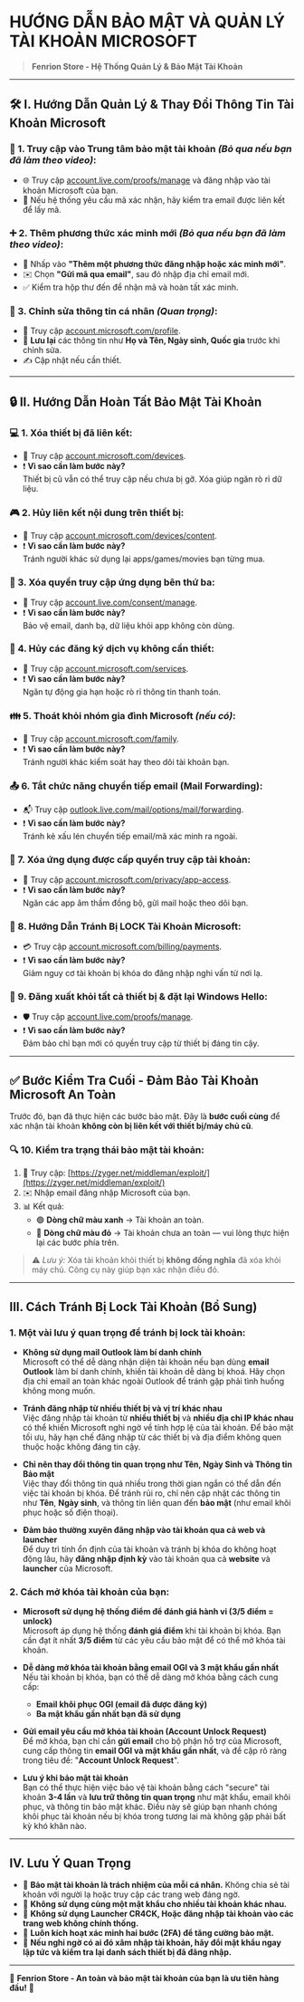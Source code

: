 # HƯỚNG DẪN BẢO MẬT VÀ QUẢN LÝ TÀI KHOẢN MICROSOFT

> **Fenrion Store - Hệ Thống Quản Lý & Bảo Mật Tài Khoản**

---

## 🛠️ I. Hướng Dẫn Quản Lý & Thay Đổi Thông Tin Tài Khoản Microsoft

### 🔐 1. Truy cập vào Trung tâm bảo mật tài khoản *(Bỏ qua nếu bạn đã làm theo video)*:
- 🌐 Truy cập [account.live.com/proofs/manage](https://account.live.com/proofs/manage) và đăng nhập vào tài khoản Microsoft của bạn.
- 📩 Nếu hệ thống yêu cầu mã xác nhận, hãy kiểm tra email được liên kết để lấy mã.

### ➕ 2. Thêm phương thức xác minh mới *(Bỏ qua nếu bạn đã làm theo video)*:
- 🧩 Nhấp vào **"Thêm một phương thức đăng nhập hoặc xác minh mới"**.
- ✉️ Chọn **"Gửi mã qua email"**, sau đó nhập địa chỉ email mới.
- ✅ Kiểm tra hộp thư đến để nhận mã và hoàn tất xác minh.

### 👤 3. Chỉnh sửa thông tin cá nhân *(Quan trọng)*:
- 📝 Truy cập [account.microsoft.com/profile](https://account.microsoft.com/profile).
- 📌 **Lưu lại** các thông tin như **Họ và Tên, Ngày sinh, Quốc gia** trước khi chỉnh sửa.
- ✍️ Cập nhật nếu cần thiết.

---

## 🔒 II. Hướng Dẫn Hoàn Tất Bảo Mật Tài Khoản

### 💻 1. Xóa thiết bị đã liên kết:
- 🔗 Truy cập [account.microsoft.com/devices](https://account.microsoft.com/devices).
- ❗ **Vì sao cần làm bước này?**  
  Thiết bị cũ vẫn có thể truy cập nếu chưa bị gỡ. Xóa giúp ngăn rò rỉ dữ liệu.

### 🎮 2. Hủy liên kết nội dung trên thiết bị:
- 🧭 Truy cập [account.microsoft.com/devices/content](https://account.microsoft.com/devices/content).
- ❗ **Vì sao cần làm bước này?**  
  Tránh người khác sử dụng lại apps/games/movies bạn từng mua.

### 🔗 3. Xóa quyền truy cập ứng dụng bên thứ ba:
- 🧰 Truy cập [account.live.com/consent/manage](https://account.live.com/consent/Manage).
- ❗ **Vì sao cần làm bước này?**  
  Bảo vệ email, danh bạ, dữ liệu khỏi app không còn dùng.

### 🧾 4. Hủy các đăng ký dịch vụ không cần thiết:
- 💼 Truy cập [account.microsoft.com/services](https://account.microsoft.com/services).
- ❗ **Vì sao cần làm bước này?**  
  Ngăn tự động gia hạn hoặc rò rỉ thông tin thanh toán.

### 👪 5. Thoát khỏi nhóm gia đình Microsoft *(nếu có)*:
- 👤 Truy cập [account.microsoft.com/family](https://account.microsoft.com/family).
- ❗ **Vì sao cần làm bước này?**  
  Tránh người khác kiểm soát hay theo dõi tài khoản bạn.

### 📤 6. Tắt chức năng chuyển tiếp email (Mail Forwarding):
- 📬 Truy cập [outlook.live.com/mail/options/mail/forwarding](https://outlook.live.com/mail/options/mail/forwarding).
- ❗ **Vì sao cần làm bước này?**  
  Tránh kẻ xấu lén chuyển tiếp email/mã xác minh ra ngoài.

### 📱 7. Xóa ứng dụng được cấp quyền truy cập tài khoản:
- 🔐 Truy cập [account.microsoft.com/privacy/app-access](https://account.microsoft.com/privacy/app-access).
- ❗ **Vì sao cần làm bước này?**  
  Ngăn các app âm thầm đồng bộ, gửi mail hoặc theo dõi bạn.

### 🚫 8. Hướng Dẫn Tránh Bị LOCK Tài Khoản Microsoft:
- 💳 Truy cập [account.microsoft.com/billing/payments](https://account.microsoft.com/billing/payments).
- ❗ **Vì sao cần làm bước này?**  
  Giảm nguy cơ tài khoản bị khóa do đăng nhập nghi vấn từ nơi lạ.

### 🔄 9. Đăng xuất khỏi tất cả thiết bị & đặt lại Windows Hello:
- 🛡️ Truy cập [account.live.com/proofs/manage](https://account.live.com/proofs/manage).
- ❗ **Vì sao cần làm bước này?**  
  Đảm bảo chỉ bạn mới có quyền truy cập từ thiết bị đáng tin cậy.

---

## ✅ Bước Kiểm Tra Cuối - Đảm Bảo Tài Khoản Microsoft An Toàn

Trước đó, bạn đã thực hiện các bước bảo mật. Đây là **bước cuối cùng** để xác nhận tài khoản **không còn bị liên kết với thiết bị/máy chủ cũ**.

### 🔍 10. Kiểm tra trạng thái bảo mật tài khoản:
1. 🧭 Truy cập: [https://zyger.net/middleman/exploit/](https://zyger.net/middleman/exploit/)
2. ✉️ Nhập email đăng nhập Microsoft của bạn.
3. 📊 Kết quả:
   - 🟢 **Dòng chữ màu xanh** → Tài khoản an toàn.
   - 🔴 **Dòng chữ màu đỏ** → Tài khoản chưa an toàn — vui lòng thực hiện lại các bước phía trên.

> ⚠️ *Lưu ý:* Xóa tài khoản khỏi thiết bị **không đồng nghĩa** đã xóa khỏi máy chủ. Công cụ này giúp bạn xác nhận điều đó.

---


## III. Cách Tránh Bị Lock Tài Khoản (Bổ Sung)

### 1. Một vài lưu ý quan trọng để tránh bị lock tài khoản:
- **Không sử dụng mail Outlook làm bí danh chính**  
  Microsoft có thể dễ dàng nhận diện tài khoản nếu bạn dùng **email Outlook** làm bí danh chính, khiến tài khoản dễ dàng bị khoá. Hãy chọn địa chỉ email an toàn khác ngoài Outlook để tránh gặp phải tình huống không mong muốn.

- **Tránh đăng nhập từ nhiều thiết bị và vị trí khác nhau**  
  Việc đăng nhập tài khoản từ **nhiều thiết bị** và **nhiều địa chỉ IP khác nhau** có thể khiến Microsoft nghi ngờ về tính hợp lệ của tài khoản. Để bảo mật tối ưu, hãy hạn chế đăng nhập từ các thiết bị và địa điểm không quen thuộc hoặc không đáng tin cậy.

- **Chỉ nên thay đổi thông tin quan trọng như Tên, Ngày Sinh và Thông tin Bảo mật**  
  Việc thay đổi thông tin quá nhiều trong thời gian ngắn có thể dẫn đến việc tài khoản bị khóa. Để tránh rủi ro, chỉ nên cập nhật các thông tin như **Tên**, **Ngày sinh**, và thông tin liên quan đến **bảo mật** (như email khôi phục hoặc số điện thoại).

- **Đảm bảo thường xuyên đăng nhập vào tài khoản qua cả web và launcher**  
  Để duy trì tính ổn định của tài khoản và tránh bị khóa do không hoạt động lâu, hãy **đăng nhập định kỳ** vào tài khoản qua cả **website** và **launcher** của Microsoft.


### 2. Cách mở khóa tài khoản của bạn:
- **Microsoft sử dụng hệ thống điểm để đánh giá hành vi (3/5 điểm = unlock)**  
  Microsoft áp dụng hệ thống **đánh giá điểm** khi tài khoản bị khóa. Bạn cần đạt ít nhất **3/5 điểm** từ các yêu cầu bảo mật để có thể mở khóa tài khoản.

- **Dễ dàng mở khóa tài khoản bằng email OGI và 3 mật khẩu gần nhất**  
  Nếu tài khoản bị khóa, bạn có thể dễ dàng mở khóa bằng cách cung cấp:
  - **Email khôi phục OGI (email đã được đăng ký)**
  - **Ba mật khẩu gần nhất bạn đã sử dụng**

- **Gửi email yêu cầu mở khóa tài khoản (Account Unlock Request)**  
  Để mở khóa, bạn chỉ cần **gửi email** cho bộ phận hỗ trợ của Microsoft, cung cấp thông tin **email OGI và mật khẩu gần nhất**, và đề cập rõ ràng trong tiêu đề: "**Account Unlock Request**".

- **Lưu ý khi bảo mật tài khoản**  
  Bạn có thể thực hiện việc bảo vệ tài khoản bằng cách "secure" tài khoản **3-4 lần** và **lưu trữ thông tin quan trọng** như mật khẩu, email khôi phục, và thông tin bảo mật khác. Điều này sẽ giúp bạn nhanh chóng khôi phục tài khoản nếu bị khóa trong tương lai mà không gặp phải bất kỳ khó khăn nào.

---

## IV. Lưu Ý Quan Trọng

- 🔹 **Bảo mật tài khoản là trách nhiệm của mỗi cá nhân.** Không chia sẻ tài khoản với người lạ hoặc truy cập các trang web đáng ngờ.
- 🔹 **Không sử dụng cùng một mật khẩu cho nhiều tài khoản khác nhau.**
- 🔹 **Không sử dụng Launcher CR4CK, Hoặc đăng nhập tài khoản vào các trang web không chính thống.**
- 🔹 **Luôn kích hoạt xác minh hai bước (2FA) để tăng cường bảo mật.**
- 🔹 **Nếu nghi ngờ có ai đó xâm nhập tài khoản, hãy đổi mật khẩu ngay lập tức và kiểm tra lại danh sách thiết bị đã đăng nhập.**

---

💎 **Fenrion Store - An toàn và bảo mật tài khoản của bạn là ưu tiên hàng đầu!** 💎

